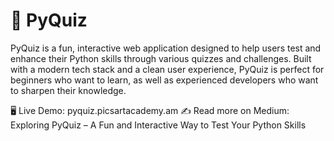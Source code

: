 # 🧠 PyQuiz
PyQuiz is a fun, interactive web application designed to help users test and enhance their Python skills through various quizzes and challenges. Built with a modern tech stack and a clean user experience, PyQuiz is perfect for beginners who want to learn, as well as experienced developers who want to sharpen their knowledge.

🖥 Live Demo: pyquiz.picsartacademy.am
✍️ Read more on Medium: Exploring PyQuiz – A Fun and Interactive Way to Test Your Python Skills
